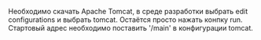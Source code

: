 Необходимо скачать Apache Tomcat, в среде разработки выбрать edit configurations и выбрать tomcat. Остаётся просто нажать конпку run. 
Стартовый адрес необходимо поставить '/main' в конфигурации tomcat.
